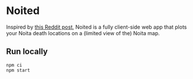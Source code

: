 # Noited

Inspired by [this Reddit post](https://old.reddit.com/r/noita/comments/slu7h6/where_i_died_7000_deaths/), Noited is a fully client-side web app that plots your Noita death locations on a (limited view of the) Noita map.

## Run locally

```
npm ci
npm start
```
